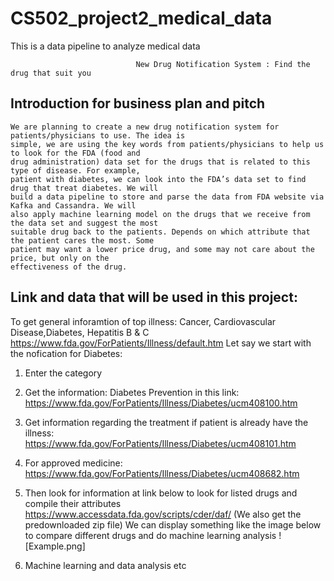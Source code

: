 # CS502_project2_medical_data
This is a data pipeline to analyze medical data

								New Drug Notification System : Find the drug that suit you 

## Introduction for business plan and pitch
	We are planning to create a new drug notification system for patients/physicians to use. The idea is
	simple, we are using the key words from patients/physicians to help us to look for the FDA (food and
	drug administration) data set for the drugs that is related to this type of disease. For example,
	patient with diabetes, we can look into the FDA’s data set to find drug that treat diabetes. We will
	build a data pipeline to store and parse the data from FDA website via Kafka and Cassandra. We will
	also apply machine learning model on the drugs that we receive from the data set and suggest the most
	suitable drug back to the patients. Depends on which attribute that the patient cares the most. Some
	patient may want a lower price drug, and some may not care about the price, but only on the
	effectiveness of the drug.


## Link and data that will be used in this project:
To get general inforamtion of top illness: Cancer, Cardiovascular Disease,Diabetes, Hepatitis B & C
https://www.fda.gov/ForPatients/Illness/default.htm
Let say we start with the nofication for Diabetes:
1. Enter the category 
2. Get the information: Diabetes Prevention in this link: 
https://www.fda.gov/ForPatients/Illness/Diabetes/ucm408100.htm
3. Get information regarding the treatment if patient is already have the illness:
https://www.fda.gov/ForPatients/Illness/Diabetes/ucm408101.htm
4. For approved medicine: 
https://www.fda.gov/ForPatients/Illness/Diabetes/ucm408682.htm
5. Then look for information at link below to look for listed drugs and compile their attributes
https://www.accessdata.fda.gov/scripts/cder/daf/ 
(We also get the predownloaded zip file)
We can display something like the image below to compare different drugs and do machine learning analysis
![Example.png]

6. Machine learning and data analysis etc